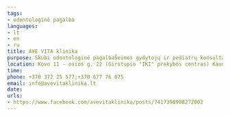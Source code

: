 ```yaml
---
tags:
- odontologinė pagalba
languages:
- lt
- en
- ru
title: AVE VITA klinika
purpose: Skubi odontologinė pagalbaŠeimos gydytojų ir pediatrų konsultacijosPsichologinė pagalba – psichologų konsultacijos vaikams ir suaugusiems.
location: Kovo 11 - osios g. 22 (Girstupio "IKI" prekybos centras) Kaunas
time: 
phone: +370 372 25 577;+370 677 76 075
email: info@avevitaklinika.lt
date: 
urls:
- https://www.facebook.com/avevitaklinika/posts/7417398908272002
---
```

